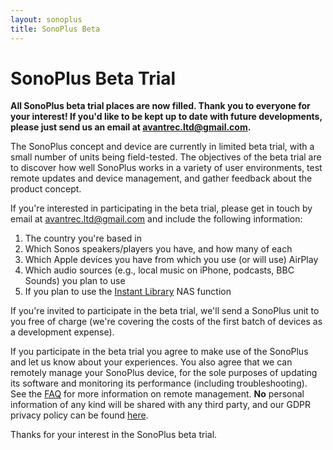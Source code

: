 ```yaml
---
layout: sonoplus
title: SonoPlus Beta
---
```


# SonoPlus Beta Trial

**All SonoPlus beta trial places are now filled. Thank you to everyone for your interest! If you'd like to be kept up to date with future developments, please just send us an email at [avantrec.ltd@gmail.com](avantrec.ltd@gmail.com).**

The SonoPlus concept and device are currently in limited beta trial, with a small number of units being field-tested. The objectives of the beta trial are to discover how well SonoPlus works in a variety of user environments, test remote updates and device management, and gather feedback about the product concept.

If you're interested in participating in the beta trial, please get in touch by email at <a href="mailto:avantrec.ltd@gmail.com">avantrec.ltd@gmail.com</a> and include the following information:

1. The country you're based in
1. Which Sonos speakers/players you have, and how many of each
1. Which Apple devices you have from which you use (or will use) AirPlay
1. Which audio sources (e.g., local music on iPhone, podcasts, BBC Sounds) you plan to use
1. If you plan to use the [Instant Library](instantlibrary) NAS function

If you're invited to participate in the beta trial, we'll send a SonoPlus unit to you free of charge (we're covering the costs of the first batch of devices as a development expense).

If you participate in the beta trial you agree to make use of the SonoPlus and let us know about your experiences. You also agree that we can remotely manage your SonoPlus device, for the sole purposes of updating its software and monitoring its performance (including troubleshooting). See the [FAQ](faq.html#remote-management) for more information on remote management. **No** personal information of any kind will be shared with any third party, and our GDPR privacy policy can be found [here](../gdpr_privacy).

Thanks for your interest in the SonoPlus beta trial.